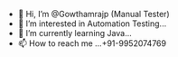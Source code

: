 - 👋 Hi, I’m @Gowthamrajp (Manual Tester)
- 👀 I’m interested in Automation Testing...
- 🌱 I’m currently learning Java...
- 📫 How to reach me ...+91-9952074769

<!---
Gowthamrajp/Gowthamrajp is a ✨ special ✨ repository because its `README.md` (this file) appears on your GitHub profile.
You can click the Preview link to take a look at your changes.
--->
